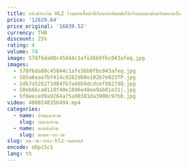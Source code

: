 ```yaml
---
title: หน้าชําระเงิน HLZ ร้านขายเสื้อผ้าที่เรียบง่ายทันสมัยโต๊ะร้านแผนกต้อนรับขนาดเล็ก
price: '12629.64'
price_original: '16839.52'
currency: THB
discount: 25%
rating: 4
volume: 74
image: S78f6da08c45844c1afe36b0fbc043afeq.jpg
images:
  - S78f6da08c45844c1afe36b0fbc043afeq.jpg
  - S85a6eae7bf414cd282d60e102b7e023fP.jpg
  - Sdb7a526273d84fb7a46b9dcdcef8827dQ.jpg
  - S0eb66ca0110f40e1896e48ee9ab81e31j.jpg
  - Sf8eeced9a9264a75a90381da3900c97bb.jpg
video: 4000248356494.mp4
categories:
  - name: บ้านและสวน
    slug: านและสวน
  - name: ตกแต่งบ้าน
    slug: ตกแต-งบ-าน
slug: หน-าช-าระเง-hlz-านขายเส
encode: oDpiScS
lang: th
---
```

  